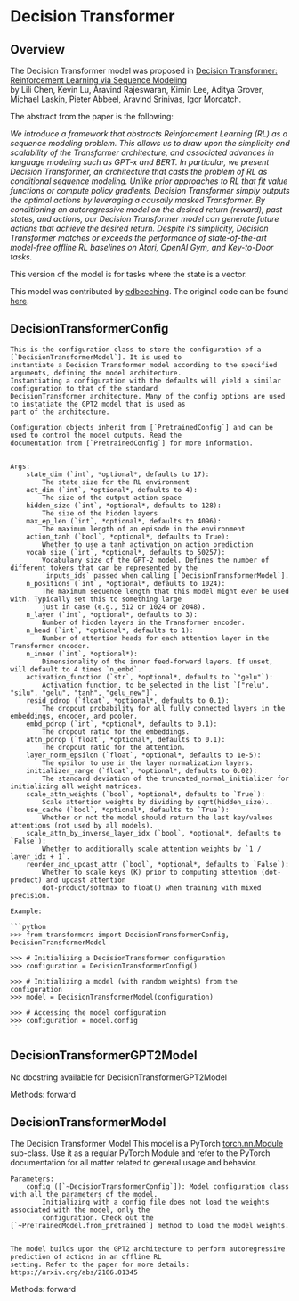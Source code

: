 <!--Copyright 2022 The HuggingFace Team. All rights reserved.

Licensed under the Apache License, Version 2.0 (the "License"); you may not use this file except in compliance with
the License. You may obtain a copy of the License at

http://www.apache.org/licenses/LICENSE-2.0

Unless required by applicable law or agreed to in writing, software distributed under the License is distributed on
an "AS IS" BASIS, WITHOUT WARRANTIES OR CONDITIONS OF ANY KIND, either express or implied. See the License for the
specific language governing permissions and limitations under the License.

⚠️ Note that this file is in Markdown but contain specific syntax for our doc-builder (similar to MDX) that may not be
rendered properly in your Markdown viewer.

-->

# Decision Transformer

## Overview

The Decision Transformer model was proposed in [Decision Transformer: Reinforcement Learning via Sequence Modeling](https://arxiv.org/abs/2106.01345)  
by Lili Chen, Kevin Lu, Aravind Rajeswaran, Kimin Lee, Aditya Grover, Michael Laskin, Pieter Abbeel, Aravind Srinivas, Igor Mordatch.

The abstract from the paper is the following:

*We introduce a framework that abstracts Reinforcement Learning (RL) as a sequence modeling problem. 
This allows us to draw upon the simplicity and scalability of the Transformer architecture, and associated advances
 in language modeling such as GPT-x and BERT. In particular, we present Decision Transformer, an architecture that 
 casts the problem of RL as conditional sequence modeling. Unlike prior approaches to RL that fit value functions or 
 compute policy gradients, Decision Transformer simply outputs the optimal actions by leveraging a causally masked 
 Transformer. By conditioning an autoregressive model on the desired return (reward), past states, and actions, our 
 Decision Transformer model can generate future actions that achieve the desired return. Despite its simplicity, 
 Decision Transformer matches or exceeds the performance of state-of-the-art model-free offline RL baselines on 
 Atari, OpenAI Gym, and Key-to-Door tasks.*

This version of the model is for tasks where the state is a vector.

This model was contributed by [edbeeching](https://huggingface.co/edbeeching). The original code can be found [here](https://github.com/kzl/decision-transformer).

## DecisionTransformerConfig


    This is the configuration class to store the configuration of a [`DecisionTransformerModel`]. It is used to
    instantiate a Decision Transformer model according to the specified arguments, defining the model architecture.
    Instantiating a configuration with the defaults will yield a similar configuration to that of the standard
    DecisionTransformer architecture. Many of the config options are used to instatiate the GPT2 model that is used as
    part of the architecture.

    Configuration objects inherit from [`PretrainedConfig`] and can be used to control the model outputs. Read the
    documentation from [`PretrainedConfig`] for more information.


    Args:
        state_dim (`int`, *optional*, defaults to 17):
            The state size for the RL environment
        act_dim (`int`, *optional*, defaults to 4):
            The size of the output action space
        hidden_size (`int`, *optional*, defaults to 128):
            The size of the hidden layers
        max_ep_len (`int`, *optional*, defaults to 4096):
            The maximum length of an episode in the environment
        action_tanh (`bool`, *optional*, defaults to True):
            Whether to use a tanh activation on action prediction
        vocab_size (`int`, *optional*, defaults to 50257):
            Vocabulary size of the GPT-2 model. Defines the number of different tokens that can be represented by the
            `inputs_ids` passed when calling [`DecisionTransformerModel`].
        n_positions (`int`, *optional*, defaults to 1024):
            The maximum sequence length that this model might ever be used with. Typically set this to something large
            just in case (e.g., 512 or 1024 or 2048).
        n_layer (`int`, *optional*, defaults to 3):
            Number of hidden layers in the Transformer encoder.
        n_head (`int`, *optional*, defaults to 1):
            Number of attention heads for each attention layer in the Transformer encoder.
        n_inner (`int`, *optional*):
            Dimensionality of the inner feed-forward layers. If unset, will default to 4 times `n_embd`.
        activation_function (`str`, *optional*, defaults to `"gelu"`):
            Activation function, to be selected in the list `["relu", "silu", "gelu", "tanh", "gelu_new"]`.
        resid_pdrop (`float`, *optional*, defaults to 0.1):
            The dropout probability for all fully connected layers in the embeddings, encoder, and pooler.
        embd_pdrop (`int`, *optional*, defaults to 0.1):
            The dropout ratio for the embeddings.
        attn_pdrop (`float`, *optional*, defaults to 0.1):
            The dropout ratio for the attention.
        layer_norm_epsilon (`float`, *optional*, defaults to 1e-5):
            The epsilon to use in the layer normalization layers.
        initializer_range (`float`, *optional*, defaults to 0.02):
            The standard deviation of the truncated_normal_initializer for initializing all weight matrices.
        scale_attn_weights (`bool`, *optional*, defaults to `True`):
            Scale attention weights by dividing by sqrt(hidden_size)..
        use_cache (`bool`, *optional*, defaults to `True`):
            Whether or not the model should return the last key/values attentions (not used by all models).
        scale_attn_by_inverse_layer_idx (`bool`, *optional*, defaults to `False`):
            Whether to additionally scale attention weights by `1 / layer_idx + 1`.
        reorder_and_upcast_attn (`bool`, *optional*, defaults to `False`):
            Whether to scale keys (K) prior to computing attention (dot-product) and upcast attention
            dot-product/softmax to float() when training with mixed precision.

    Example:

    ```python
    >>> from transformers import DecisionTransformerConfig, DecisionTransformerModel

    >>> # Initializing a DecisionTransformer configuration
    >>> configuration = DecisionTransformerConfig()

    >>> # Initializing a model (with random weights) from the configuration
    >>> model = DecisionTransformerModel(configuration)

    >>> # Accessing the model configuration
    >>> configuration = model.config
    ```


## DecisionTransformerGPT2Model

No docstring available for DecisionTransformerGPT2Model

Methods: forward

## DecisionTransformerModel

The Decision Transformer Model
    This model is a PyTorch [torch.nn.Module](https://pytorch.org/docs/stable/nn.html#torch.nn.Module) sub-class. Use
    it as a regular PyTorch Module and refer to the PyTorch documentation for all matter related to general usage and
    behavior.

    Parameters:
        config ([`~DecisionTransformerConfig`]): Model configuration class with all the parameters of the model.
            Initializing with a config file does not load the weights associated with the model, only the
            configuration. Check out the [`~PreTrainedModel.from_pretrained`] method to load the model weights.


    The model builds upon the GPT2 architecture to perform autoregressive prediction of actions in an offline RL
    setting. Refer to the paper for more details: https://arxiv.org/abs/2106.01345

    

Methods: forward
